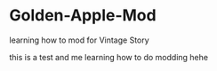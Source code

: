 # Golden-Apple-Mod
 learning how to mod for Vintage Story 


this is a test and me learning how to do modding hehe